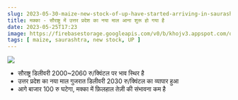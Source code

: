 ```yaml
---
slug: 2023-05-30-maize-new-stock-of-up-have-started-arriving-in-saurashtra
title: मक्का - सौराष्ट्र में उत्तर प्रदेश का नया माल आना शुरू हो गया है
date: 2023-05-25T17:23
image: https://firebasestorage.googleapis.com/v0/b/khojv3.appspot.com/o/posts%2FwaDIO6AxangWvVd1wYxV%2F5tLAxVefgdacU1EMW2Cx?alt=media&token=c01a4c6b-633c-4cc0-b81b-17eda0196239
tags: [ maize, saurashtra, new stock, UP ]
--- 
```


![](https://firebasestorage.googleapis.com/v0/b/khojv3.appspot.com/o/posts%2FwaDIO6AxangWvVd1wYxV%2F5tLAxVefgdacU1EMW2Cx?alt=media&token=c01a4c6b-633c-4cc0-b81b-17eda0196239)

- सौराष्ट्र डिलीवरी 2000~2060 रु/क्विंटल पर भाव स्थिर है 
- उत्तर प्रदेश का नया माल गुजरात डिलीवरी 2030 रु/क्विंटल का व्यापार हुआ 
- आगे बाजार 100 रु घटेगा, मक्का में फ़िलहाल तेज़ी की संभावना कम है
